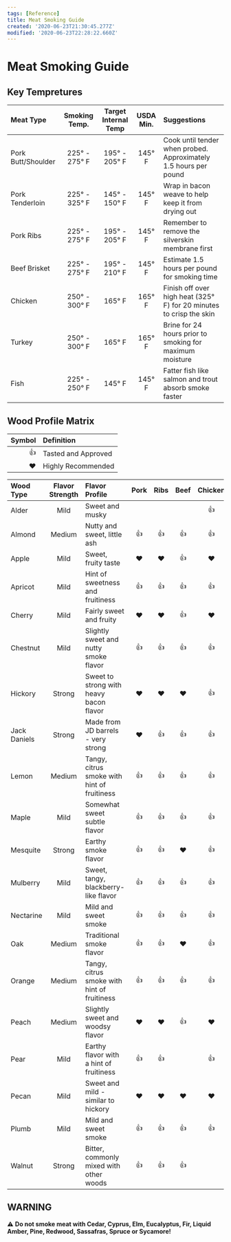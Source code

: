 ```yaml
---
tags: [Reference]
title: Meat Smoking Guide
created: '2020-06-23T21:30:45.277Z'
modified: '2020-06-23T22:28:22.660Z'
---
```


# Meat Smoking Guide

## Key Tempretures

| Meat Type          | Smoking Temp. | Target Internal Temp | USDA Min. | Suggestions                                                         |
|:-------------------|:-------------:|:--------------------:|:---------:|:--------------------------------------------------------------------|
| Pork Butt/Shoulder | 225° - 275° F |    195° - 205° F     |  145° F   | Cook until tender when probed.  Approximately 1.5 hours per pound   |
| Pork Tenderloin    | 225° - 325° F |    145° - 150° F     |  145° F   | Wrap in bacon weave to help keep it from drying out                 |
| Pork Ribs          | 225° - 275° F |    195° - 205° F     |  145° F   | Remember to remove the silverskin membrane first                    |
| Beef Brisket       | 225° - 275° F |    195° - 210° F     |  145° F   | Estimate 1.5 hours per pound for smoking time                       |
| Chicken            | 250° - 300° F |        165° F        |  165° F   | Finish off over high heat (325° F) for 20 minutes to crisp the skin |
| Turkey             | 250° - 300° F |        165° F        |  165° F   | Brine for 24 hours prior to smoking for maximum moisture            |
| Fish               | 225° - 250° F |        145° F        |  145° F   | Fatter fish like salmon and trout absorb smoke faster               |

## Wood Profile Matrix

|  Symbol | Definition          |
|--------:|:--------------------|
|    :+1: | Tasted and Approved |
| :heart: | Highly Recommended  |

| Wood Type    | Flavor Strength | Flavor Profile                              |  Pork   |  Ribs   |  Beef   | Chicken | Turkey  |  Fish   |
|:-------------|:---------------:|:--------------------------------------------|:-------:|:-------:|:-------:|:-------:|:-------:|:-------:|
| Alder        |      Mild       | Sweet and musky                             |         |         |         |  :+1:   |  :+1:   | :heart: |
| Almond       |     Medium      | Nutty and sweet, little ash                 |  :+1:   |  :+1:   |  :+1:   |  :+1:   |  :+1:   |  :+1:   |
| Apple        |      Mild       | Sweet, fruity taste                         | :heart: | :heart: |  :+1:   | :heart: |  :+1:   |         |
| Apricot      |      Mild       | Hint of sweetness and fruitiness            |  :+1:   |  :+1:   |  :+1:   |  :+1:   |  :+1:   |  :+1:   |
| Cherry       |      Mild       | Fairly sweet and fruity                     | :heart: | :heart: |  :+1:   | :heart: |  :+1:   |  :+1:   |
| Chestnut     |      Mild       | Slightly sweet and nutty smoke flavor       |  :+1:   |  :+1:   |  :+1:   |  :+1:   |  :+1:   |  :+1:   |
| Hickory      |     Strong      | Sweet to strong with heavy bacon flavor     | :heart: | :heart: | :heart: |  :+1:   |  :+1:   |  :+1:   |
| Jack Daniels |     Strong      | Made from JD barrels - very strong          | :heart: |  :+1:   |  :+1:   |  :+1:   |  :+1:   |  :+1:   |
| Lemon        |     Medium      | Tangy, citrus smoke with hint of fruitiness |  :+1:   |  :+1:   |  :+1:   |  :+1:   |  :+1:   |         |
| Maple        |      Mild       | Somewhat sweet subtle flavor                |  :+1:   |  :+1:   |  :+1:   |  :+1:   |  :+1:   |  :+1:   |
| Mesquite     |     Strong      | Earthy smoke flavor                         |  :+1:   |  :+1:   | :heart: |  :+1:   |  :+1:   |  :+1:   |
| Mulberry     |      Mild       | Sweet, tangy, blackberry-like flavor        |  :+1:   |  :+1:   |  :+1:   |  :+1:   |  :+1:   |         |
| Nectarine    |      Mild       | Mild and sweet smoke                        |  :+1:   |  :+1:   |  :+1:   |  :+1:   |  :+1:   |  :+1:   |
| Oak          |     Medium      | Traditional smoke flavor                    |  :+1:   |  :+1:   | :heart: |  :+1:   |  :+1:   |  :+1:   |
| Orange       |     Medium      | Tangy, citrus smoke with hint of fruitiness |  :+1:   |  :+1:   |  :+1:   |  :+1:   |  :+1:   |         |
| Peach        |     Medium      | Slightly sweet and woodsy flavor            | :heart: | :heart: |  :+1:   | :heart: |  :+1:   |  :+1:   |
| Pear         |      Mild       | Earthy flavor with a hint of fruitiness     |  :+1:   |  :+1:   |         |  :+1:   |  :+1:   |         |
| Pecan        |      Mild       | Sweet and mild - similar to hickory         | :heart: | :heart: | :heart: | :heart: | :heart: |  :+1:   |
| Plumb        |      Mild       | Mild and sweet smoke                        |  :+1:   |  :+1:   |  :+1:   |  :+1:   |  :+1:   |  :+1:   |
| Walnut       |     Strong      | Bitter, commonly mixed with other woods     |  :+1:   |  :+1:   |  :+1:   |         |         |         |

## WARNING

:warning:  **Do not smoke meat with Cedar, Cyprus, Elm, Eucalyptus, Fir, Liquid Amber, Pine, Redwood, Sassafras, Spruce or Sycamore!**

